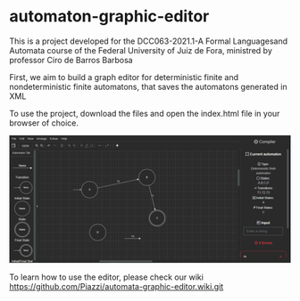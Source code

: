 # automaton-graphic-editor
This is a project developed for the DCC063-2021.1-A Formal Languages ​​and Automata course of the Federal University of Juiz de Fora, ministred by professor Ciro de Barros Barbosa

First, we aim to build a graph editor for deterministic finite and nondeterministic finite automatons, that saves the automatons generated in XML

To use the project, download the files and open the index.html file in your browser of choice.

<img src="images/editor.PNG">

To learn how to use the editor, please check our wiki https://github.com/Piazzi/automata-graphic-editor.wiki.git